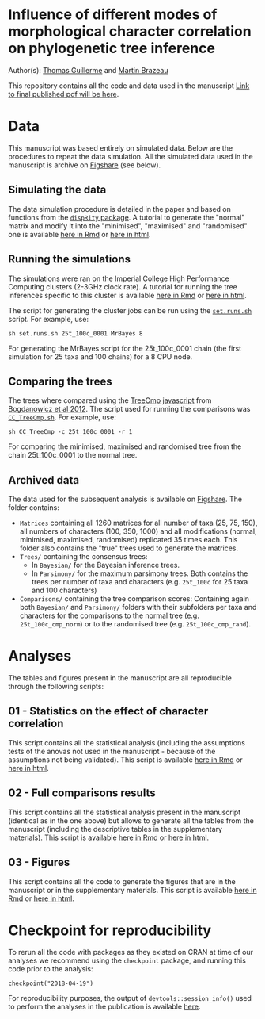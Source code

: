 # Influence of different modes of morphological character correlation on phylogenetic tree inference
Author(s): [Thomas Guillerme](mailto:guillert@tcd.ie) and [Martin Brazeau](mailto:m.brazeau@imperial.ac.uk)

This repository contains all the code and data used in the manuscript [Link to final published pdf will be here]().

<!-- To cite the paper:  -->
<!-- > Thomas Guillerme \& Martin Brazeau. 2018. Influence of different modes of morphological character correlation on phylogenetic tree inference -->

<!-- To cite this repo:  -->
<!-- > Thomas Guillerme \& Martin Brazeau. 2018. Influence of different modes of morphological character correlation on phylogenetic tree inference -->

# Data

This manuscript was based entirely on simulated data.
Below are the procedures to repeat the data simulation.
All the simulated data used in the manuscript is archive on [Figshare](https://figshare.com/s/7a8fde8eaa39a3d3cf56) (see below).

## Simulating the data

The data simulation procedure is detailed in the paper and based on functions from the [`dispRity` package](https://github.com/TGuillerme/dispRity).
A tutorial to generate the "normal" matrix and modify it into the "minimised", "maximised" and "randomised" one is available [here in Rmd](https://github.com/TGuillerme/CharactersCorrelation/blob/master/Analysis/Character_difference/02-Modifying_matrices.Rmd) or [here in html](https://rawgit.com/TGuillerme/CharactersCorrelation/master/Analysis/Character_difference/02-Modifying_matrices.html).

## Running the simulations

The simulations were ran on the Imperial College High Performance Computing clusters (2-3GHz clock rate).
A tutorial for running the tree inferences specific to this cluster is available [here in Rmd](https://github.com/TGuillerme/CharactersCorrelation/blob/master/Analysis/Cluster/ClusterJobs.Rmd) or [here in html](https://rawgit.com/TGuillerme/CharactersCorrelation/master/Analysis/Cluster/ClusterJobs.html).

The script for generating the cluster jobs can be run using the [`set.runs.sh`](https://github.com/TGuillerme/CharactersCorrelation/blob/master/Functions/shells/set.runs.sh) script.
For example, use:

```
sh set.runs.sh 25t_100c_0001 MrBayes 8
```

For generating the MrBayes script for the 25t_100c_0001 chain (the first simulation for 25 taxa and 100 chains) for a 8 CPU node.

## Comparing the trees

The trees where compared using the [TreeCmp javascript](https://github.com/TGuillerme/CharactersCorrelation/blob/master/Functions/) from [Bogdanowicz et al 2012](http://journals.sagepub.com/doi/abs/10.4137/EBO.S9657).
The script used for running the comparisons was [`CC_TreeCmp.sh`](https://github.com/TGuillerme/CharactersCorrelation/blob/master/Functions/shells/CC_TreeCmp.sh).
For example, use:

```
sh CC_TreeCmp -c 25t_100c_0001 -r 1
```

For comparing the minimised, maximised and randomised tree from the chain 25t_100c_0001 to the normal tree.

## Archived data

The data used for the subsequent analysis is available on [Figshare](https://figshare.com/s/7a8fde8eaa39a3d3cf56).
The folder contains:

 * `Matrices` containing all 1260 matrices for all number of taxa (25, 75, 150), all numbers of characters (100, 350, 1000) and all modifications (normal, minimised, maximised, randomised) replicated 35 times each. This folder also contains the "true" trees used to generate the matrices.
 * `Trees/` containing the consensus trees:
    * In `Bayesian/` for the Bayesian inference trees.
    * In `Parsimony/` for the maximum parsimony trees.
    Both contains the trees per number of taxa and characters (e.g. `25t_100c` for 25 taxa and 100 characters)
 * `Comparisons/` containing the tree comparison scores:
    Containing again both `Bayesian/` and `Parsimony/` folders with their subfolders per taxa and characters for the comparisons to the normal tree (e.g. `25t_100c_cmp_norm`) or to the randomised tree (e.g. `25t_100c_cmp_rand`).

# Analyses

The tables and figures present in the manuscript are all reproducible through the following scripts:


## 01 - Statistics on the effect of character correlation

This script contains all the statistical analysis (including the assumptions tests of the anovas not used in the manuscript - because of the assumptions not being validated).
This script is available [here in Rmd](https://github.com/TGuillerme/CharactersCorrelation/blob/master/Analysis/01-EffectCorrelationStats.Rmd) or [here in html](https://rawgit.com/TGuillerme/CharactersCorrelation/master/Analysis/01-EffectCorrelationStats.html).

## 02 - Full comparisons results

This script contains all the statistical analysis present in the manuscript (identical as in the one above) but allows to generate all the tables from the manuscript (including the descriptive tables in the supplementary materials).
This script is available [here in Rmd](https://github.com/TGuillerme/CharactersCorrelation/blob/master/Analysis/02-EffectCorrelationFullResults.Rmd) or [here in html](https://rawgit.com/TGuillerme/CharactersCorrelation/master/Analysis/02-EffectCorrelationFullResults.html).

## 03 - Figures

This script contains all the code to generate the figures that are in the manuscript or in the supplementary materials.
This script is available [here in Rmd](https://github.com/TGuillerme/CharactersCorrelation/blob/master/Analysis/03-EffectCorrelationFigure.Rmd) or [here in html](https://rawgit.com/TGuillerme/CharactersCorrelation/master/Analysis/03-EffectCorrelationFigure.html).

# Checkpoint for reproducibility
To rerun all the code with packages as they existed on CRAN at time of our analyses we recommend using the `checkpoint` package, and running this code prior to the analysis:

```{r}
checkpoint("2018-04-19")
```

For reproducibility purposes, the output of `devtools::session_info()` used to perform the analyses in the publication is available [here](https://github.com/TGuillerme/CharactersCorrelation/blob/master/Analysis/Session_info-2018-04-19.txt).
